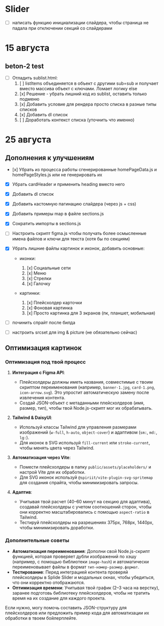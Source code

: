 # Slider

- [ ] написать функцию инициализации слайдера, чтобы страница не падала при отключении секций со слайдерами

# 15 августа

## beton-2 test

- [ ] Отладить sublist.html:
  1. [ ] listItems объединяется в объект с другими sub=sub и получает вместо массива объект с ключами. Ломает логику else
  2. [x] Решение - убрать лишний код из sublist, оставить только подменю
  3. [x] Добавить условие для рендера просто списка в разные типы списков
  4. [x] Добавить dl список
  5. [ ] Доработать контекст списка (уточнить что именно)

# 25 августа

## Дополнения к улучшениям

- [х] Убрать из процесса работы сгенерированные homePageData.js и homePageStyles.js или не генерировать их
- [x] Убрать cardHeader и применить heading вместо него
- [x] Добавить dl список
- [x] Добавить кастомную пагинацию слайдера (через js + css)
- [x] Добавить примеры map в файле sections.js
- [x] Сократить импорты в sections.js
- [ ] Настроить скрипт figma.js чтобы получать более осмысленные имена файлов и ключи для текста (хотя бы по секциям)
- [x] Убрать лишние файлы картинок и иконок, добавить основные:

  - иконки:

    1. [x] Социальные сети
    2. [x] Меню
    3. [x] Стрелки
    4. [x] Галочку

  - картинки:

    1. [x] Плейсхолдер карточки
    2. [x] Фоновая картинка
    3. [x] Просто картинка для 3 экранов (пк, планшет, мобильная)

- [ ] починить спрайт после билда
- [ ] настроить srcset для img & picture (не обязательно сейчас)

## Оптимизация картинок
### Оптимизация под твой процесс
1. **Интеграция с Figma API**:
   - Плейсхолдеры должны иметь названия, совместимые с твоим скриптом переименования (например, `banner-1.jpg`, `card-1.png`, `icon-arrow.svg`). Это упростит автоматическую замену после извлечения контента.
   - Создай JSON-объект с метаданными плейсхолдеров (имя, размер, тип), чтобы твой Node.js-скрипт мог их обрабатывать.

2. **Tailwind & DaisyUI**:
   - Используй классы Tailwind для управления размерами изображений (`w-full`, `h-auto`, `object-cover`) и адаптивом (`sm:`, `md:`, `lg:`).
   - Для иконок в SVG используй `fill-current` или `stroke-current`, чтобы менять цвета через Tailwind.

3. **Автоматизация через Vite**:
   - Помести плейсхолдеры в папку `public/assets/placeholders/` и настрой Vite для их обработки.
   - Для SVG иконок используй `@spiriit/vite-plugin-svg-spritemap` для создания спрайта, чтобы минимизировать запросы.

4. **Адаптив**:
   - Учитывая твой расчет (40–60 минут на секцию для адаптива), создавай плейсхолдеры с учетом соотношений сторон, чтобы они корректно масштабировались с помощью `aspect-ratio` в Tailwind.
   - Тестируй плейсхолдеры на разрешениях 375px, 768px, 1440px, чтобы минимизировать доработки.

### Дополнительные советы
- **Автоматизация переименования**: Дополни свой Node.js-скрипт функцией, которая проверяет дубли изображений по хэшу (например, с помощью библиотеки `image-hash`) и автоматически переименовывает файлы в формат `тип-номер-размер.формат`.
- **Тестирование**: Перед интеграцией контента проверяй плейсхолдеры в Splide Slider и модальных окнах, чтобы убедиться, что они корректно отображаются.
- **Оптимизация времени**: Учитывая твой график (2–3 часа на верстку), заранее подготовь библиотеку плейсхолдеров, чтобы не тратить время на их создание для каждого проекта.

Если нужно, могу помочь составить JSON-структуру для плейсхолдеров или предложить пример кода для автоматизации их обработки в твоем бойлерплейте.